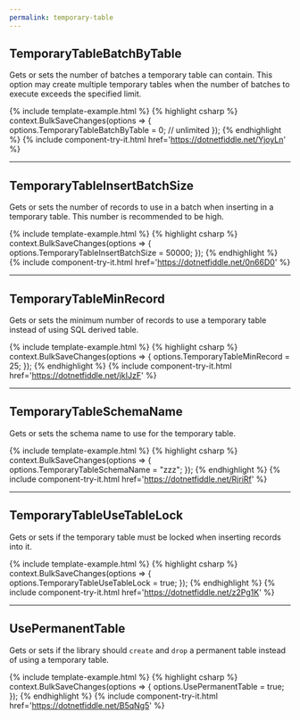 ```yaml
---
permalink: temporary-table
---
```


## TemporaryTableBatchByTable
Gets or sets the number of batches a temporary table can contain. This option may create multiple temporary tables when the number of batches to execute exceeds the specified limit.

{% include template-example.html %} 
{% highlight csharp %}
context.BulkSaveChanges(options =>
{
   options.TemporaryTableBatchByTable = 0; // unlimited
});
{% endhighlight %}
{% include component-try-it.html href='https://dotnetfiddle.net/YjoyLn' %}

---

## TemporaryTableInsertBatchSize
Gets or sets the number of records to use in a batch when inserting in a temporary table. This number is recommended to be high.

{% include template-example.html %} 
{% highlight csharp %}
context.BulkSaveChanges(options =>
{
   options.TemporaryTableInsertBatchSize = 50000;
});
{% endhighlight %}
{% include component-try-it.html href='https://dotnetfiddle.net/0n66D0' %}

---

## TemporaryTableMinRecord
Gets or sets the minimum number of records to use a temporary table instead of using SQL derived table.

{% include template-example.html %} 
{% highlight csharp %}
context.BulkSaveChanges(options =>
{
   options.TemporaryTableMinRecord = 25;
});
{% endhighlight %}
{% include component-try-it.html href='https://dotnetfiddle.net/jkIJzF' %}

---

## TemporaryTableSchemaName
Gets or sets the schema name to use for the temporary table.

{% include template-example.html %} 
{% highlight csharp %}
context.BulkSaveChanges(options =>
{
   options.TemporaryTableSchemaName = "zzz";
});
{% endhighlight %}
{% include component-try-it.html href='https://dotnetfiddle.net/RjriRf' %}

---

## TemporaryTableUseTableLock
Gets or sets if the temporary table must be locked when inserting records into it.

{% include template-example.html %} 
{% highlight csharp %}
context.BulkSaveChanges(options =>
{
   options.TemporaryTableUseTableLock = true;
});
{% endhighlight %}
{% include component-try-it.html href='https://dotnetfiddle.net/z2Pg1K' %}

---

## UsePermanentTable
Gets or sets if the library should `create` and `drop` a permanent table instead of using a temporary table.

{% include template-example.html %} 
{% highlight csharp %}
context.BulkSaveChanges(options =>
{
   options.UsePermanentTable = true;
});
{% endhighlight %}
{% include component-try-it.html href='https://dotnetfiddle.net/B5qNg5' %}
